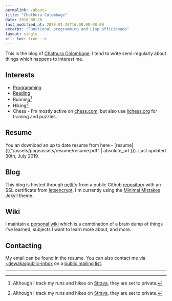 ```yaml
---
permalink: /about/
title: "Chathura Colombage"
date: 2016-08-26
last_modified_at: 2020-01-26T16:00:00-00:00
excerpt: "Functional programming and Lisp afficianado"
layout: single
<!-- toc: true -->
---
```


This is the blog of [Chathura Colombage](https://linkedin.com/in/dewaka). I tend
to write semi-regularly about things which happens to interest me.

## Interests

- [Programming](/projects)
- [Reading](https://goodreads.com/dewaka)
- Running[^strava]
- Hiking[^strava]
- Chess - I'm mostly active on [chess.com](https://www.chess.com/member/cdewaka), but also use
  [lichess.org](https://lichess.org/@/dewaka) for training and puzzles.

## Resume

You an download an up to date resume from here - [resume]({{"/assets/pageassets/resume/resume.pdf" | absolute_url }}). 
Last updated 30th, July 2019.

## Blog

This blog is hosted through [netlify](https://www.netlify.com/) from a
public Github [repository](https://github.com/dewaka/dewaka.github.io) with an
SSL certificate from [letsencrypt](https://letsencrypt.org). I'm currently using
the [Minimal Mistakes](https://mmistakes.github.io/minimal-mistakes/) Jekyll
theme.

## Wiki

I maintain a [personal wiki](https://wiki.dewaka.com) which is a combination of
a brain dump of things I've learned, subjects I want to learn more about, and
more.

## Contacting

My email can be found in the resume. You can also contact me via
[~dewaka/public-inbox](mailto:~dewaka/public-inbox@lists.sr.ht) on a 
[public mailing list](https://lists.sr.ht/~dewaka/public-inbox).

*****

[^strava]: Although I track my runs and hikes on [Strava](https://www.strava.com/), they are set to private.
